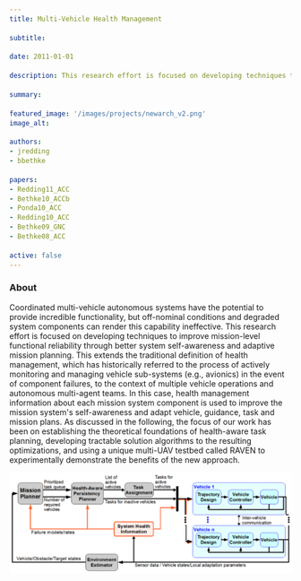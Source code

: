 ```yaml
---
title: Multi-Vehicle Health Management

subtitle:

date: 2011-01-01

description: This research effort is focused on developing techniques to improve mission-level functional reliability through better system self-awareness and adaptive mission planning.

summary:

featured_image: '/images/projects/newarch_v2.png'
image_alt:

authors:
- jredding
- bbethke

papers:
- Redding11_ACC
- Bethke10_ACCb
- Ponda10_ACC
- Redding10_ACC
- Bethke09_GNC
- Bethke08_ACC

active: false
---
```


### About

Coordinated multi-vehicle autonomous systems have the potential to provide incredible functionality, but off-nominal conditions and degraded system components can render this capability ineffective. This research effort is focused on developing techniques to improve mission-level functional reliability through better system self-awareness and adaptive mission planning. This extends the traditional definition of health management, which has historically referred to the process of actively monitoring and managing vehicle sub-systems (e.g., avionics) in the event of component failures, to the context of multiple vehicle operations and autonomous multi-agent teams. In this case, health management information about each mission system component is used to improve the mission system's self-awareness and adapt vehicle, guidance, task and mission plans. As discussed in the following, the focus of our work has been on establishing the theoretical foundations of health-aware task planning, developing tractable solution algorithms to the resulting optimizations, and using a unique multi-UAV testbed called RAVEN to experimentally demonstrate the benefits of the new approach.

![](/images/projects/newarch_v2.png)
